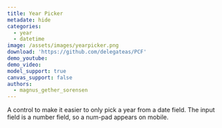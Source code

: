 ```yaml
---
title: Year Picker
metadate: hide
categories:
  - year
  - datetime
image: /assets/images/yearpicker.png
download: 'https://github.com/delegateas/PCF'
demo_youtube: 
demo_video:
model_support: true
canvas_support: false
authors:
  - magnus_gether_sorensen
---
```


A control to make it easier to only pick a year from a date field. The input field is a number field, so a num-pad appears on mobile. 
